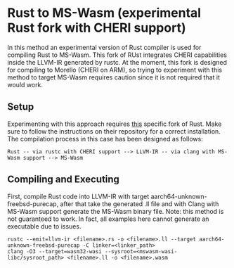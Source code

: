 # Rust to MS-Wasm (experimental Rust fork with CHERI support)

In this method an experimental version of Rust compiler is used for compiling Rust to MS-Wasm. This fork of RUst integrates CHERI capabilities inside the LLVM-IR generated by rustc. At the moment, this fork is designed for compiling to Morello (CHERI on ARM), so trying to experiment with this method to target MS-Wasm requires caution since it is not required that it would work.

## Setup

Experimenting with this approach requires [this](https://github.com/kent-weak-memory/rust) specific fork of Rust. Make sure to follow the instructions on their repository for a correct installation. The compilation process in this case has been designed as follows:

```
Rust -- via rustc with CHERI support --> LLVM-IR -- via clang with MS-Wasm support --> MS-Wasm
```

## Compiling and Executing

First, compile Rust code into LLVM-IR with target aarch64-unknown-freebsd-purecap, after that take the generated .ll file and with Clang with MS-Wasm support generate the MS-Wasm binary file. Note: this method is not guaranteed to work. In fact, all examples here cannot generate an executable due to issues.

```
rustc --emit=llvm-ir <filename>.rs -o <filename>.ll --target aarch64-unknown-freebsd-purecap -C linker=<linker_path>
clang -O3 --target=wasm32-wasi --sysroot=<mswasm-wasi-libc/sysroot_path> <filename>.ll -o <filename>.wasm
```

